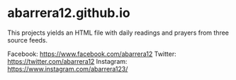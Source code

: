# abarrera12.github.io
This projects yields an HTML file with daily readings and prayers from three source feeds.

Facebook: https://www.facebook.com/abarrera12
Twitter: https://twitter.com/abarrera12
Instagram: https://www.instagram.com/abarrera123/
